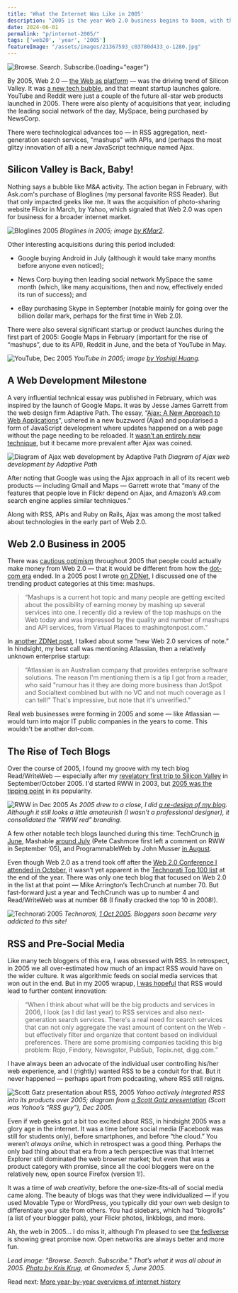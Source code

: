 ```yaml
---
title: 'What the Internet Was Like in 2005'
description: "2005 is the year Web 2.0 business begins to boom, with the acquisitions of Flickr and MySpace, the launch of YouTube and Reddit, and new innovations in RSS and web development."
date: 2024-06-01
permalink: "p/internet-2005/"
tags: ['web20', 'year', '2005']
featureImage: "/assets/images/21367593_c03780d433_o-1280.jpg"
---
```


![Browse. Search. Subscribe.](/assets/images/21367593_c03780d433_o-1280.jpg){loading="eager"}

By 2005, Web 2.0 — [the Web as platform](/p/003-the-first-web-20-conference-2004) — was the driving trend of Silicon Valley. It was [a new tech bubble](/p/006-revving-up-2005-web-20-conference), and that meant startup launches galore. YouTube and Reddit were just a couple of the future all-star web products launched in 2005. There were also plenty of acquisitions that year, including the leading social network of the day, MySpace, being purchased by NewsCorp.

There were technological advances too — in RSS aggregation, next-generation search services, "mashups" with APIs, and (perhaps the most glitzy innovation of all) a new JavaScript technique named Ajax.

## Silicon Valley is Back, Baby!

Nothing says a bubble like M&A activity. The action began in February, with Ask&#46;com's purchase of Bloglines (my personal favorite RSS Reader). But that only impacted geeks like me. It was the acquisition of photo-sharing website Flickr in March, by Yahoo, which signaled that Web 2.0 was open for business for a broader internet market.

![Bloglines 2005](/assets/images/bloglines-2005.jpg)
*Bloglines in 2005; image [by KMar2](https://www.flickr.com/photos/64227464@N00/65053424/).*

Other interesting acquisitions during this period included:

*   Google buying Android in July (although it would take many months before anyone even noticed);
    
*   News Corp buying then leading social network MySpace the same month (which, like many acquisitions, then and now, effectively ended its run of success); and
    
*   eBay purchasing Skype in September (notable mainly for going over the billion dollar mark, perhaps for the first time in Web 2.0).
    
There were also several significant startup or product launches during the first part of 2005: Google Maps in February (important for the rise of “mashups”, due to its API), Reddit in June, and the beta of YouTube in May.

![YouTube, Dec 2005](/assets/images/youtube-2005.jpg)
*YouTube in 2005; image [by Yoshigi Huang](https://www.flickr.com/photos/yoshigi/73149109/).*

## A Web Development Milestone

A very influential technical essay was published in February, which was inspired by the launch of Google Maps. It was by Jesse James Garrett from the web design firm Adaptive Path. The essay, “[Ajax: A New Approach to Web Applications](https://designftw.mit.edu/lectures/apis/ajax_adaptive_path.pdf)”, ushered in a new buzzword (Ajax) and popularised a form of JavaScript development where updates happened on a web page without the page needing to be reloaded. It [wasn’t an entirely new technique](/p/1997-the-year-of-dhtml/), but it became more prevalent after Ajax was coined.

![Diagram of Ajax web development by Adaptive Path](/assets/images/3f1ab80b-733d-4545-9471-d2dbc31426d9_1040x998.jpg "Diagram of Ajax web development by Adaptive Path")
*Diagram of Ajax web development by Adaptive Path*

After noting that Google was using the Ajax approach in all of its recent web products — including Gmail and Maps — Garrett wrote that “many of the features that people love in Flickr depend on Ajax, and Amazon’s A9.com search engine applies similar techniques.” 

Along with RSS, APIs and Ruby on Rails, Ajax was among the most talked about technologies in the early part of Web 2.0.

## Web 2.0 Business in 2005

There was [cautious optimism](https://web.archive.org/web/20021031221517if_/http://www.readwriteweb.com/archives/002875.php) throughout 2005 that people could actually make money from Web 2.0 — that it would be different from how the [dot-com era](/dotcom/) ended. In a 2005 post I wrote [on ZDNet](https://web.archive.org/web/20060818060016/http://blogs.zdnet.com/web2explorer/?p=71), I discussed one of the trending product categories at this time: mashups.

> “Mashups is a current hot topic and many people are getting excited about the possibility of earning money by mashing up several services into one. I recently did a review of the top mashups on the Web today and was impressed by the quality and number of mashups and API services, from Virtual Places to mashingtonpost.com.”

In [another ZDNet post](https://web.archive.org/web/20060829171453/http://blogs.zdnet.com/web2explorer/?p=72), I talked about some “new Web 2.0 services of note.” In hindsight, my best call was mentioning Atlassian, then a relatively unknown enterprise startup:

> “Atlassian is an Australian company that provides enterprise software solutions. The reason I'm mentioning them is a tip I got from a reader, who said "rumour has it they are doing more business than JotSpot and Socialtext combined but with no VC and not much coverage as I can tell!" That's impressive, but note that it's unverified.”

Real web businesses were forming in 2005 and some — like Atlassian — would turn into major IT public companies in the years to come. This wouldn't be another dot-com.

## The Rise of Tech Blogs

Over the course of 2005, I found my groove with my tech blog Read/WriteWeb — especially after my [revelatory first trip to Silicon Valley](/p/005-arriving-at-the-techcrunch-ranch) in September/October 2005. I'd started RWW in 2003, but [2005 was the tipping point](/p/2005-growth-of-web-20-and-rww/) in its popularity.

![RWW in Dec 2005](/assets/images/36b6618f-41b3-49df-8767-bbfd1ba7df84_2170x1454.jpg "RWW in Dec 2005")
*As 2005 drew to a close, I did [a re-design of my blog](https://web.archive.org/web/20051223075615if_/http://readwriteweb.com/). Although it still looks a little amateurish (I wasn’t a professional designer), it consolidated the “RWW red” branding.*

A few other notable tech blogs launched during this time: TechCrunch [in June](https://web.archive.org/web/20050614012404/http://www.techcrunch.com/), Mashable [around July](https://web.archive.org/web/20050730090446/http://mashable.com/) (Pete Cashmore first left a comment on RWW in September ‘05), and ProgrammableWeb by John Musser [in August](https://web.archive.org/web/20051124200326/http://www.programmableweb.com/about).

Even though Web 2.0 as a trend took off after the [Web 2.0 Conference I attended in October](/p/007-2005-web-20-conference-day-2), it wasn’t yet apparent in the [Technorati Top 100 list](https://web.archive.org/web/20051231055421/http://technorati.com/pop/blogs/) at the end of the year. There was only one tech blog that focused on Web 2.0 in the list at that point — Mike Arrington’s TechCrunch at number 70. But fast-forward just a year and TechCrunch was up to number 4 and Read/WriteWeb was at number 68 (I finally cracked the top 10 in 2008!). 

![Technorati 2005](/assets/images/87e20616-45f8-4c6e-9c2f-b695915ab370_1674x1572.png)
*Technorati, [1 Oct 2005](https://web.archive.org/web/20051001090738/http://technorati.com/pop/blogs/). Bloggers soon became very addicted to this site!*

RSS and Pre-Social Media
------------------------

Like many tech bloggers of this era, I was obsessed with RSS. In retrospect, in 2005 we all over-estimated how much of an impact RSS would have on the wider culture. It was algorithmic feeds on social media services that won out in the end. But in my 2005 wrapup, [I was hopeful](https://web.archive.org/web/20060103190620if_/http://www.readwriteweb.com/archives/best_web_compan.php) that RSS would lead to further content innovation:

> “When I think about what will be the big products and services in 2006, I look (as I did last year) to RSS services and also next-generation search services. There's a real need for search services that can not only aggregate the vast amount of content on the Web - but effectively filter and organize that content based on individual preferences. There are some promising companies tackling this big problem: Rojo, Findory, Newsgator, PubSub, Topix&#46;net, digg&#46;com.”

I have always been an advocate of the individual user controlling his/her web experience, and I (rightly) wanted RSS to be a conduit for that. But it never happened — perhaps apart from podcasting, where RSS still reigns.

![Scott Gatz presentation about RSS, 2005](/assets/images/3da58028-47b3-4b8c-8dd5-200c92ff0658_1864x1202.jpg)
*Yahoo actively integrated RSS into its products over 2005; diagram from [a Scott Gatz presentation](https://web.archive.org/web/20060104074623/http://www.scottgatz.com/blog/wp-content/ScottGatz_Yahoo_Syndicate_Dec2005.pdf) (Scott was Yahoo’s “RSS guy”), Dec 2005.*

Even if web geeks got a bit too excited about RSS, in hindsight 2005 was a glory age in the internet. It was a time before social media (Facebook was still for students only), before smartphones, and before “the cloud.” You weren’t _always online_, which in retrospect was a good thing. Perhaps the only bad thing about that era from a tech perspective was that Internet Explorer still dominated the web browser market; but even that was a product category with promise, since all the cool bloggers were on the relatively new, open source Firefox (version 1!).

It was a time of _web creativity_, before the one-size-fits-all of social media came along. The beauty of blogs was that they were individualized — if you used Movable Type or WordPress, you typically did your own web design to differentiate your site from others. You had sidebars, which had “blogrolls” (a list of your blogger pals), your Flickr photos, linkblogs, and more.

Ah, the web in 2005… I do miss it, although I’m pleased to see [the fediverse](https://mastodon.social/@ricmac) is showing great promise now. Open networks are always better and more fun.

*Lead image: "Browse. Search. Subscribe." That’s what it was all about in 2005. [Photo by Kris Krug](https://www.flickr.com/photos/kk/21367593/), at Gnomedex 5, June 2005.*

Read next: [More year-by-year overviews of internet history](/year/)